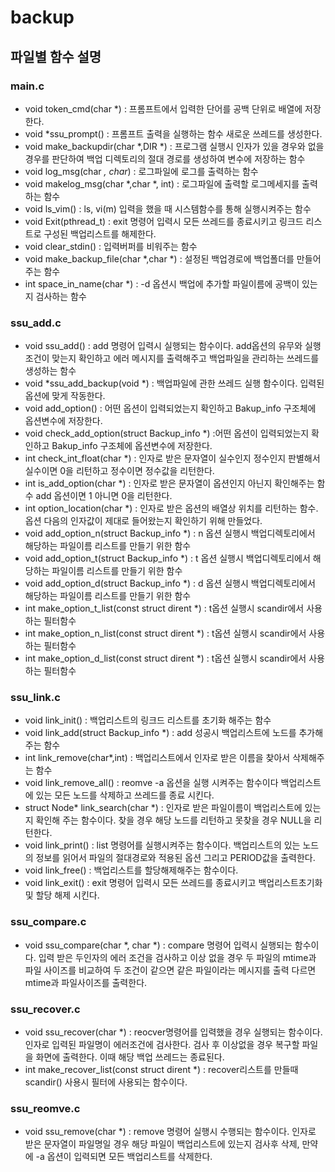 # backup

## 파일별 함수 설명

### main.c
+ void token_cmd(char *) : 프롬프트에서 입력한 단어를 공백 단위로 배열에 저장한다.
+ void *ssu_prompt() : 프롬프트 출력을 실행하는 함수 새로운 쓰레드를 생성한다.
+ void make_backupdir(char *,DIR *) : 프로그램 실행시 인자가 있을 경우와 없을 경우를 판단하여 백업 디렉토리의 절대 경로를 생성하여 변수에 저장하는 함수
+ void log_msg(char *, char*) : 로그파일에 로그를 출력하는 함수
+ void makelog_msg(char *,char *, int) : 로그파일에 출력할 로그메세지를 출력하는 함수
+ void ls_vim() : ls, vi(m) 입력을 했을 때 시스템함수를 통해 실행시켜주는 함수
+ void Exit(pthread_t) : exit 명령어 입력시 모든 쓰레드를 종료시키고 링크드 리스트로 구성된 백업리스트를 해제한다.
+ void clear_stdin() : 입력버퍼를 비워주는 함수
+ void make_backup_file(char *,char *) : 설정된 백업경로에 백업폴더를 만들어주는 함수
+ int space_in_name(char *) : -d 옵션시 백업에 추가할 파일이름에 공백이 있는지 검사하는 함수

### ssu_add.c
+ void ssu_add() : add 명령어 입력시 실행되는 함수이다. add옵션의 유무와 실행조건이 맞는지 확인하고 에러 메시지를 출력해주고 백업파일을 관리하는 쓰레드를 생성하는 함수
+ void *ssu_add_backup(void *) : 백업파일에 관한 쓰레드 실행 함수이다. 입력된 옵션에 맞게 작동한다.
+ void add_option() : 어떤 옵션이 입력되었는지 확인하고 Bakup_info 구조체에 옵션변수에 저장한다.
+ void check_add_option(struct Backup_info *) :어떤 옵션이 입력되었는지 확인하고 Bakup_info 구조체에 옵션변수에 저장한다.
+ int check_int_float(char *) : 인자로 받은 문자열이 실수인지 정수인지 판별해서 실수이면 0을 리턴하고 정수이면 정수값을 리턴한다.
+ int is_add_option(char *) : 인자로 받은 문자열이 옵션인지 아닌지 확인해주는 함수 add 옵션이면 1 아니면 0을 리턴한다.
+ int option_location(char *) : 인자로 받은 옵션의 배열상 위치를 리턴하는 함수. 옵션 다음의 인자값이 제대로 들어왔는지 확인하기 위해 만들었다.
+ void add_option_n(struct Backup_info *) : n 옵션 실행시 백업디렉토리에서 해당하는 파일이름 리스트를 만들기 위한 함수
+ void add_option_t(struct Backup_info *) :  t 옵션 실행시 백업디렉토리에서 해당하는 파일이름 리스트를 만들기 위한 함수
+ void add_option_d(struct Backup_info *) :   d 옵션 실행시 백업디렉토리에서 해당하는 파일이름 리스트를 만들기 위한 함수
+ int make_option_t_list(const struct dirent *) : t옵션 실행시 scandir에서 사용하는 필터함수
+ int make_option_n_list(const struct dirent *) : t옵션 실행시 scandir에서 사용하는 필터함수
+ int make_option_d_list(const struct dirent *) : t옵션 실행시 scandir에서 사용하는 필터함수
### ssu_link.c
+ void link_init() : 백업리스트의 링크드 리스트를 초기화 해주는 함수
+ void link_add(struct Backup_info *) : add 성공시 백업리스트에 노드를 추가해 주는 함수
+ int link_remove(char*,int) : 백업리스트에서 인자로 받은 이름을  찾아서 삭제해주는 함수
+ void link_remove_all() : reomve -a 옵션을 실행 시켜주는 함수이다 백업리스트에 있는 모든 노드를 삭제하고 쓰레드를 종료 시킨다.
+ struct Node* link_search(char *) : 인자로 받은 파일이름이 백업리스트에 있는지 확인해 주는 함수이다. 찾을 경우 해당 노드를 리턴하고 못찾을 경우 NULL을 리턴한다.
+ void link_print() : list 명령어를 실행시켜주는 함수이다. 백업리스트의 있는 노드의 정보를 읽어서 파일의 절대경로와 적용된 옵션 그리고 PERIOD값을 출력한다.
+ void link_free() : 백업리스트를 할당해제해주는 함수이다.
+ void link_exit() : exit 명령어 입력시 모든 쓰레드를 종료시키고 백업리스트초기화 및 할당 해제 시킨다.
### ssu_compare.c
+ void ssu_compare(char *, char *) : compare 명령어 입력시 실행되는 함수이다. 입력 받은 두인자의 에러 조건을 검사하고 이상 없을 경우 두 파일의 mtime과 파일 사이즈를 비교하여 두 조건이 같으면 같은 파일이라는 메시지를 출력 다르면 mtime과 파일사이즈를 출력한다.

### ssu_recover.c
+ void ssu_recover(char *) : reocver명령어를 입력했을 경우 실행되는 함수이다. 인자로 입력된 파일명이 에러조건에 검사한다. 검사 후 이상없을 경우 복구할 파일을 화면에 출력한다. 이때 해당 백업 쓰레드는 종료된다.
+ int make_recover_list(const struct dirent *) : recover리스트를 만들때 scandir() 사용시 필터에 사용되는 함수이다.

### ssu_reomve.c
+ void ssu_remove(char *) : remove 명령어 실행시 수행되는 함수이다. 인자로 받은 문자열이 파일명일 경우 해당 파일이 백업리스트에 있는지 검사후 삭제, 만약에 -a 옵션이 입력되면 모든 백업리스트를 삭제한다.
